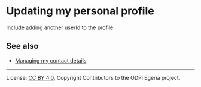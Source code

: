 <!-- SPDX-License-Identifier: CC-BY-4.0 -->
<!-- Copyright Contributors to the ODPi Egeria project. -->

# Updating my personal profile


Include adding another userId to the profile

## See also

* [Managing my contact details](managing-my-contact-details.md)


----
License: [CC BY 4.0](https://creativecommons.org/licenses/by/4.0/),
Copyright Contributors to the ODPi Egeria project.